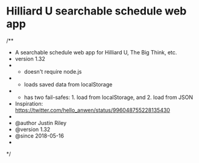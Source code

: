 Hilliard U searchable schedule web app
=================
/**
* A searchable schedule web app for Hilliard U, The Big Think, etc.
* version 1.32 
* - doesn't require node.js
* - loads saved data from localStorage
* - has two fail-safes: 1. load from localStorage, and 2. load from JSON
* Inspiration: https://twitter.com/hello_anwen/status/996048755228135430
*
* @author Justin Riley
* @version 1.32
* @since 2018-05-16
*
*/
